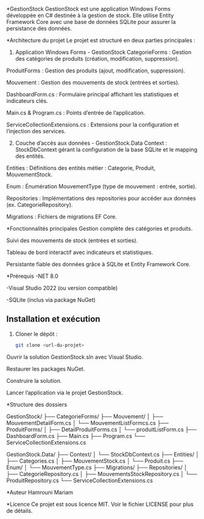 *GestionStock
GestionStock est une application Windows Forms développée en C# destinée à la gestion de stock.
Elle utilise Entity Framework Core avec une base de données SQLite pour assurer la persistance des données.

*Architecture du projet
Le projet est structuré en deux parties principales :

1. Application Windows Forms - GestionStock
  CategorieForms : Gestion des catégories de produits (création, modification, suppression).

  ProduitForms : Gestion des produits (ajout, modification, suppression).

  Mouvement : Gestion des mouvements de stock (entrées et sorties).

  DashboardForm.cs : Formulaire principal affichant les statistiques et indicateurs clés.

  Main.cs & Program.cs : Points d’entrée de l’application.

  ServiceCollectionExtensions.cs : Extensions pour la configuration et l’injection des services.

2. Couche d’accès aux données - GestionStock.Data
  Context : StockDbContext gérant la configuration de la base SQLite et le mapping des entités.

  Entities : Définitions des entités métier : Categorie, Produit, MouvementStock.

  Enum : Énumération MouvementType (type de mouvement : entrée, sortie).

  Repositories : Implémentations des repositories pour accéder aux données (ex. CategorieRepository).

  Migrations : Fichiers de migrations EF Core.

*Fonctionnalités principales
  Gestion complète des catégories et produits.

  Suivi des mouvements de stock (entrées et sorties).

  Tableau de bord interactif avec indicateurs et statistiques.

  Persistante fiable des données grâce à SQLite et Entity Framework Core.

*Prérequis
  -NET 8.0 

  -Visual Studio 2022 (ou version compatible)

  -SQLite (inclus via package NuGet)



## Installation et exécution

1. Cloner le dépôt :
   ```bash
   git clone <url-du-projet>
  Ouvrir la solution GestionStock.sln avec Visual Studio.

  Restaurer les packages NuGet.

  Construire la solution.

  Lancer l’application via le projet GestionStock.

*Structure des dossiers

GestionStock/
├── CategorieForms/
├── Mouvement/
│   ├── MouvementDetailForm.cs
│   └── MouvementListFormcs.cs
├── ProduitForms/
│   ├── DetailProduitForms.cs
│   └── produitListForm.cs
├── DashboardForm.cs
├── Main.cs
├── Program.cs
└── ServiceCollectionExtensions.cs

GestionStock.Data/
├── Context/
│   └── StockDbContext.cs
├── Entities/
│   ├── Categories.cs
│   ├── MouvementStock.cs
│   └── Produit.cs
├── Enum/
│   └── MouvementType.cs
├── Migrations/
├── Repositories/
│   ├── CategorieRepository.cs
│   ├── MouvementsStockRepository.cs
│   └── ProduitRepository.cs
└── ServiceCollectionExtensions.cs


*Auteur
Hamrouni Mariam

*Licence
Ce projet est sous licence MIT. Voir le fichier LICENSE pour plus de détails.







